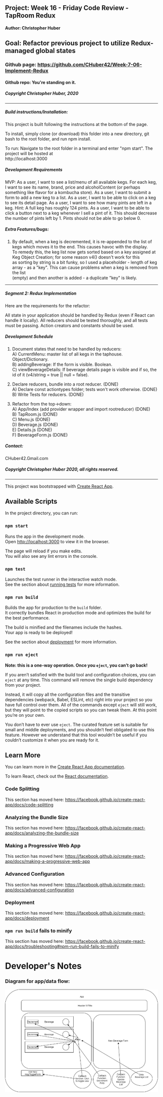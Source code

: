 ## Project: **Week 16 - Friday Code Review - TapRoom Redux**
#### Author: **Christopher Huber**
## Goal: Refactor previous project to utilize Redux-managed global states

### Github page: https://github.com/CHuber42/Week-7-06-Implement-Redux
#### Github repo: You're standing on it.
##### Copyright Christopher Huber, 2020

<hr/>
         
##### Build instructions/Installation: 

This project is built following the instructions at the bottom of the page.

To install, simply clone (or download) this folder into a new directory, git bash to the root folder,
and run npm install.  

To run: Navigate to the root folder in a terminal and enter "npm start". The project will be hosted at   
http://localhost:3000

##### Development Requirements

MVP:  As a user, I want to see a list/menu of all available kegs. For each keg, I want to see its name, brand, price and alcoholContent (or perhaps something like flavor for a kombucha store).
As a user, I want to submit a form to add a new keg to a list.
As a user, I want to be able to click on a keg to see its detail page.
As a user, I want to see how many pints are left in a keg. Hint: A full keg has roughly 124 pints.
As a user, I want to be able to click a button next to a keg whenever I sell a pint of it. This should decrease the number of pints left by 1. Pints should not be able to go below 0.

##### Extra Features/bugs:  
1. By default, when a keg is decremented, it is re-appended to the list of kegs which moves it to the end. This causes havoc with the display.  
To remedy this, the keg list now gets sorted based on a key assigned at Keg Object Creation; for some reason v4() doesn't work for this   
as sorting by string is a bit funky, so I used a placeholder - length of keg array - as a "key". This can cause problems when a keg is removed from the list  
(empty) and then another is added - a duplicate "key" is likely.

<hr/>

##### Segment 2: Redux Implementation

Here are the requirements for the refactor:

All state in your application should be handled by Redux (even if React can handle it locally).
All reducers should be tested thoroughly, and all tests must be passing.
Action creators and constants should be used.

##### Development Schedule

1. Document states that need to be handled by reducers:  
A) CurrentMenu: master list of all kegs in the taphouse. Object/Dictionary.  
B) addingBeverage: If the form is visible. Boolean.  
C) viewBeverageDetails: If beverage details page is visible and if so, the id of it (v4/string = true || null = false).  

2. Declare reducers, bundle into a root reducer. (DONE)  
A) Declare const actiontypes folder; tests won't work otherwise. (DONE)  
B) Write Tests for reducers.  (DONE)  

3. Refactor from the top->down:  
A) App/Index (add provider wrapper and import rootreducer) (DONE)  
B) TapRoom.js (DONE)  
C) Menu.js (DONE)  
D) Beverage.js (DONE)  
E) Details.js (DONE)  
F) BeverageForm.js (DONE)  

##### _Contact_:

CHuber42.Gmail.com

##### _Copyright Christopher Huber 2020, all rights reserved._

<hr/>

This project was bootstrapped with [Create React App](https://github.com/facebook/create-react-app).

## Available Scripts

In the project directory, you can run:

### `npm start`

Runs the app in the development mode.<br />
Open [http://localhost:3000](http://localhost:3000) to view it in the browser.

The page will reload if you make edits.<br />
You will also see any lint errors in the console.

### `npm test`

Launches the test runner in the interactive watch mode.<br />
See the section about [running tests](https://facebook.github.io/create-react-app/docs/running-tests) for more information.

### `npm run build`

Builds the app for production to the `build` folder.<br />
It correctly bundles React in production mode and optimizes the build for the best performance.

The build is minified and the filenames include the hashes.<br />
Your app is ready to be deployed!

See the section about [deployment](https://facebook.github.io/create-react-app/docs/deployment) for more information.

### `npm run eject`

**Note: this is a one-way operation. Once you `eject`, you can’t go back!**

If you aren’t satisfied with the build tool and configuration choices, you can `eject` at any time. This command will remove the single build dependency from your project.

Instead, it will copy all the configuration files and the transitive dependencies (webpack, Babel, ESLint, etc) right into your project so you have full control over them. All of the commands except `eject` will still work, but they will point to the copied scripts so you can tweak them. At this point you’re on your own.

You don’t have to ever use `eject`. The curated feature set is suitable for small and middle deployments, and you shouldn’t feel obligated to use this feature. However we understand that this tool wouldn’t be useful if you couldn’t customize it when you are ready for it.

## Learn More

You can learn more in the [Create React App documentation](https://facebook.github.io/create-react-app/docs/getting-started).

To learn React, check out the [React documentation](https://reactjs.org/).

### Code Splitting

This section has moved here: https://facebook.github.io/create-react-app/docs/code-splitting

### Analyzing the Bundle Size

This section has moved here: https://facebook.github.io/create-react-app/docs/analyzing-the-bundle-size

### Making a Progressive Web App

This section has moved here: https://facebook.github.io/create-react-app/docs/making-a-progressive-web-app

### Advanced Configuration

This section has moved here: https://facebook.github.io/create-react-app/docs/advanced-configuration

### Deployment

This section has moved here: https://facebook.github.io/create-react-app/docs/deployment

### `npm run build` fails to minify

This section has moved here: https://facebook.github.io/create-react-app/docs/troubleshooting#npm-run-build-fails-to-minify


# Developer's Notes
### Diagram for app/data flow:

 
 ![Dataflow Diagram](/taproom-diagram.jpg)


